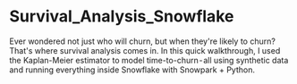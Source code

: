 # Survival_Analysis_Snowflake
Ever wondered not just who will churn, but when they're likely to churn? That's where survival analysis comes in. In this quick walkthrough, I used the Kaplan-Meier estimator to model time-to-churn - all using synthetic data and running everything inside Snowflake with Snowpark + Python.
